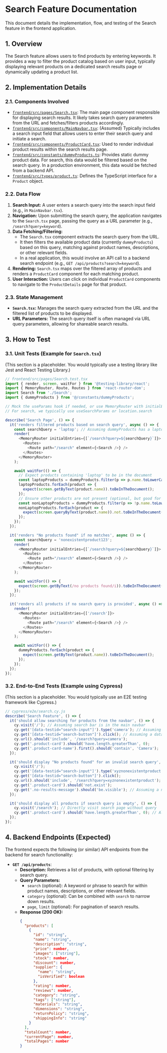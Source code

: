 # Search Feature Documentation

This document details the implementation, flow, and testing of the Search feature in the frontend application.

## 1. Overview

The Search feature allows users to find products by entering keywords. It provides a way to filter the product catalog based on user input, typically displaying relevant products on a dedicated search results page or dynamically updating a product list.

## 2. Implementation Details

### 2.1. Components Involved

*   [`frontend/src/pages/Search.tsx`](frontend/src/pages/Search.tsx): The main page component responsible for displaying search results. It likely takes search query parameters from the URL and fetches/filters products accordingly.
*   [`frontend/src/components/MainNavbar.tsx`](frontend/src/components/MainNavbar.tsx): (Assumed) Typically includes a search input field that allows users to enter their search query and initiate a search.
*   [`frontend/src/components/ProductCard.tsx`](frontend/src/components/ProductCard.tsx): Used to render individual product results within the search results page.
*   [`frontend/src/constants/dummyProducts.ts`](frontend/src/constants/dummyProducts.ts): Provides static dummy product data. For search, this data would be filtered based on the search query. In a production environment, this data would be fetched from a backend API.
*   [`frontend/src/types/product.ts`](frontend/src/types/product.ts): Defines the TypeScript interface for a `Product` object.

### 2.2. Data Flow

1.  **Search Input:** A user enters a search query into the search input field (e.g., in `MainNavbar.tsx`).
2.  **Navigation:** Upon submitting the search query, the application navigates to the `Search.tsx` page, passing the query as a URL parameter (e.g., `/search?query=keyword`).
3.  **Data Fetching/Filtering:**
    *   The `Search.tsx` component extracts the search query from the URL.
    *   It then filters the available product data (currently `dummyProducts`) based on this query, matching against product names, descriptions, or other relevant fields.
    *   In a real application, this would involve an API call to a backend search endpoint (e.g., `GET /api/products?search=keyword`).
4.  **Rendering:** `Search.tsx` maps over the filtered array of products and renders a `ProductCard` component for each matching product.
5.  **User Interaction:** Users can click on individual `ProductCard` components to navigate to the `ProductDetails` page for that product.

### 2.3. State Management

*   **`Search.tsx`:** Manages the search query extracted from the URL and the filtered list of products to be displayed.
*   **URL Parameters:** The search query itself is often managed via URL query parameters, allowing for shareable search results.

## 3. How to Test

### 3.1. Unit Tests (Example for `Search.tsx`)

(This section is a placeholder. You would typically use a testing library like Jest and React Testing Library.)

```typescript
// frontend/src/pages/Search.test.tsx
import { render, screen, waitFor } from '@testing-library/react';
import { MemoryRouter, Route, Routes } from 'react-router-dom';
import Search from './Search';
import { dummyProducts } from '@/constants/dummyProducts';

// Mock the useParams hook if needed, or use MemoryRouter with initialEntries
// For search, we typically use useSearchParams or location.search

describe('Search Page', () => {
  it('renders filtered products based on search query', async () => {
    const searchQuery = 'laptop'; // Assuming dummyProducts has a laptop
    render(
      <MemoryRouter initialEntries={[`/search?query=${searchQuery}`]}>
        <Routes>
          <Route path="/search" element={<Search />} />
        </Routes>
      </MemoryRouter>
    );

    await waitFor(() => {
      // Expect products containing 'laptop' to be in the document
      const laptopProducts = dummyProducts.filter(p => p.name.toLowerCase().includes(searchQuery.toLowerCase()));
      laptopProducts.forEach(product => {
        expect(screen.getByText(product.name)).toBeInTheDocument();
      });
      // Ensure other products are not present (optional, but good for specificity)
      const nonLaptopProducts = dummyProducts.filter(p => !p.name.toLowerCase().includes(searchQuery.toLowerCase()));
      nonLaptopProducts.forEach(product => {
        expect(screen.queryByText(product.name)).not.toBeInTheDocument();
      });
    });
  });

  it('renders "No products found" if no matches', async () => {
    const searchQuery = 'nonexistentproduct123';
    render(
      <MemoryRouter initialEntries={[`/search?query=${searchQuery}`]}>
        <Routes>
          <Route path="/search" element={<Search />} />
        </Routes>
      </MemoryRouter>
    );

    await waitFor(() => {
      expect(screen.getByText(/no products found/i)).toBeInTheDocument();
    });
  });

  it('renders all products if no search query is provided', async () => {
    render(
      <MemoryRouter initialEntries={['/search']}>
        <Routes>
          <Route path="/search" element={<Search />} />
        </Routes>
      </MemoryRouter>
    );

    await waitFor(() => {
      dummyProducts.forEach(product => {
        expect(screen.getByText(product.name)).toBeInTheDocument();
      });
    });
  });
});
```

### 3.2. End-to-End Tests (Example using Cypress)

(This section is a placeholder. You would typically use an E2E testing framework like Cypress.)

```javascript
// cypress/e2e/search.cy.js
describe('Search Feature', () => {
  it('should allow searching for products from the navbar', () => {
    cy.visit('/'); // Assuming search bar is in the main navbar
    cy.get('[data-testid="search-input"]').type('camera'); // Assuming a data-testid for search input
    cy.get('[data-testid="search-button"]').click(); // Assuming a data-testid for search button
    cy.url().should('include', '/search?query=camera');
    cy.get('.product-card').should('have.length.greaterThan', 0);
    cy.get('.product-card-name').first().should('contain', 'Camera');
  });

  it('should display "No products found" for an invalid search query', () => {
    cy.visit('/');
    cy.get('[data-testid="search-input"]').type('xyznonexistentproduct');
    cy.get('[data-testid="search-button"]').click();
    cy.url().should('include', '/search?query=xyznonexistentproduct');
    cy.get('.product-card').should('not.exist');
    cy.get('.no-results-message').should('be.visible'); // Assuming a no results message
  });

  it('should display all products if search query is empty', () => {
    cy.visit('/search'); // Directly visit search page without query
    cy.get('.product-card').should('have.length.greaterThan', 0); // All dummy products
  });
});
```

## 4. Backend Endpoints (Expected)

The frontend expects the following (or similar) API endpoints from the backend for search functionality:

*   **`GET /api/products`**:
    *   **Description:** Retrieves a list of products, with optional filtering by search query.
    *   **Query Parameters:**
        *   `search` (optional): A keyword or phrase to search for within product names, descriptions, or other relevant fields.
        *   `category` (optional): Can be combined with `search` to narrow down results.
        *   `page`, `limit` (optional): For pagination of search results.
    *   **Response (200 OK):**
        ```json
        {
          "products": [
            {
              "id": "string",
              "name": "string",
              "description": "string",
              "price": number,
              "images": ["string"],
              "stock": number,
              "discount": number,
              "supplier": {
                "name": "string",
                "isVerified": boolean
              },
              "rating": number,
              "reviews": number,
              "category": "string",
              "tags": ["string"],
              "materials": "string",
              "dimensions": "string",
              "returnPolicy": "string",
              "shippingInfo": "string"
            }
          ],
          "totalCount": number,
          "currentPage": number,
          "totalPages": number
        }